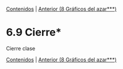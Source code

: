 [Contenidos](../Contenidos.md) \| [Anterior (8 Gráficos del azar***)](08_regresion.md)

# 6.9 Cierre*

Cierre clase



[Contenidos](../Contenidos.md) \| [Anterior (8 Gráficos del azar***)](08_regresion.md)

